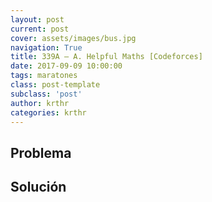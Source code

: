 ```yaml
---
layout: post
current: post
cover: assets/images/bus.jpg
navigation: True
title: 339A – A. Helpful Maths [Codeforces]
date: 2017-09-09 10:00:00
tags: maratones
class: post-template
subclass: 'post'
author: krthr
categories: krthr
---
```


## Problema


## Solución
